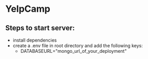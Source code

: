 # YelpCamp

## Steps to start server:
- install dependencies
- create a .env file in root directory and add the following keys:
    - DATABASEURL="mongo_url_of_your_deployment"